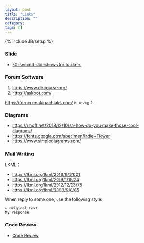 ```yaml
---
layout: post
title: "Links"
description: ""
category:
tags: []
---
```

{% include JB/setup %}

### Slide
- [30-second slideshows for hackers ](http://jdan.github.io/cleaver/)

### Forum Software
1. https://www.discourse.org/
1. https://askbot.com/

https://forum.cockroachlabs.com/ is using 1.

### Diagrams
- https://rmoff.net/2018/12/10/so-how-do-you-make-those-cool-diagrams/
- https://fonts.google.com/specimen/Indie+Flower
- https://www.simplediagrams.com/

### Mail Writing
LKML：
- https://lkml.org/lkml/2018/8/3/621
- https://lkml.org/lkml/2019/1/19/24
- https://lkml.org/lkml/2012/12/23/75
- https://lkml.org/lkml/2000/9/6/65

When reply to some one, use the following style:
```
> Original Text
My response
```

### Code Review
- [Code Review](https://github.com/rietveld-codereview/rietveld)

